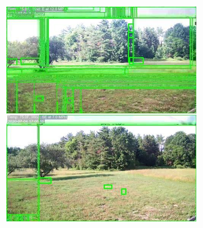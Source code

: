 ![20200704-162800-165805](in/20200704/20200704-162800-165805_0_.jpg)
![20200704-165810-172815](in/20200704/20200704-165810-172815_0_.jpg)
